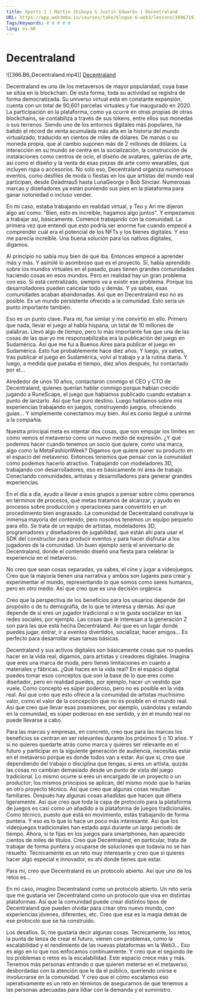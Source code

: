 ```yaml
---
title: Xperts 1 | Martin Shibuya & Justin Edwards | Decentraland
URL: https://app.web3mba.io/courses/take/bloque-6-web3/lessons/38967191-xperts-1-martin-shibuya-j
Tags/Keywords: # # # # #
lang: es-AR
---
```

# Decentraland
![[366.B6_Decentraland.mp4]]
[Decentraland](https://app.web3mba.io?wvideo=k0pcsb71dp)

Decentraland es uno de los metaversos de mayor popularidad, cuya base se sitúa en la blockchain. De esta forma, toda su actividad se registra de forma democratizada. Su universo virtual está en constante expansión, cuenta con un total de 90,601 parcelas virtuales y fue inaugurado en 2020. La participación en la plataforma, como ya ocurre en otras propias de otras blockchains, se contabiliza a través de sus tokens, entre ellos sus monedas o sus terrenos. Siendo uno de los entornos digitales más populares, ha batido el récord de venta acumulada más alta en la historia del mundo virtualizado, traducido en cientos de miles de dólares. De manas o su moneda propia, que al cambio suponen más de 2 millones de dólares. La interacción en su mundo se centra en la socialización, la construcción de instalaciones como centros de ocio, el diseño de avatares, galerías de arte, así como el diseño y la venta de esas piezas de arte como wearables, que incluyen ropa o accesorios. No solo eso, Decentraland organiza numerosos eventos, como desfiles de moda o fiestas en los que artistas del mundo real participan, desde Deadmau5 hasta LunaGeorge o Bob Sinclair. Numerosas marcas y diseñadores ya están poniendo sus pies en la plataforma para ganar notoriedad o incluso vender.

En mi caso, estaba trabajando en realidad virtual, y Teo y Ari me dijeron algo así como: "Bien, esto es increíble, hagamos algo juntos". Y empezamos a trabajar así, básicamente. Comencé trabajando con la comunidad. La primera vez que entendí que esto podría ser enorme fue cuando empecé a comprender cuál era el potencial de los NFTs y los bienes digitales. Y eso me parecía increíble. Una buena solución para los nativos digitales, digamos.

Al principio no sabía muy bien de qué iba. Entonces empecé a aprender más y más. Y asimilé lo asombroso que es el proyecto. Sí, había aprendido sobre los mundos virtuales en el pasado, pues tienen grandes comunidades haciendo cosas en esos mundos. Pero en realidad hay un gran problema con eso. Si está centralizado, siempre va a existir ese problema. Porque los desarrolladores pueden cancelar todo y demás. Y ya sabes, esas comunidades acaban abandonadas. Así que en Decentraland eso no es posible. Es un mundo persistente ofrecido a la comunidad. Esto sería un punto importante también.

Eso es un punto clave. Para mí, fue similar y me convirtió en ello. Primero que nada, llevar el juego al habla hispana, un total de 10 millones de palabras. Llevó algo de tiempo, pero lo más importante fue que una de las cosas de las que yo me responsabilizaba era la publicación del juego en Sudamérica. Así que me fui a Buenos Aires para publicar el juego en Sudamérica. Esto fue probablemente hace diez años. Y luego, ya sabes, tras publicar el juego en Sudamérica, volví al trabajo y a la rutina diaria. Y luego, a medida que pasaba el tiempo, diez años después, fui contactado por el...

Alrededor de unos 10 años, contactaron conmigo el CEO y CTO de Decentraland, quienes querían hablar conmigo porque habían crecido jugando a RuneScape, el juego que habíamos publicado cuando estaban a punto de lanzarlo. Así que fue puro destino. Luego hablamos sobre mis experiencias trabajando en juegos, construyendo juegos, ofreciendo guías... Y simplemente conectamos muy bien. Así es como llegué a unirme a la compañía.

Nuestra principal meta es intentar dos cosas, que son empujar los límites en cómo vemos el metaverso como un nuevo medio de expresión. ¿Y qué podemos hacer cuando tenemos un socio que quiere, como una marca, algo como la MetaFashionWeek? Digamos que quiere poner su producto en el espacio del metaverso. Entonces tenemos que pensar con la comunidad cómo podemos hacerlo atractivo. Trabajando con modeladores 3D, trabajando con desarrolladores, eso es básicamente mi área de trabajo. Conectando comunidades, artistas y desarrolladores para generar grandes experiencias.

En el día a día, ayudo a llevar a esos grupos a pensar sobre cómo operamos en términos de procesos, qué metas tratamos de alcanzar, y ayudo en procesos sobre producción y operaciones para convertirlo en un procedimiento bien engrasado. La comunidad de Decentraland construye la inmensa mayoría del contenido, pero nosotros tenemos un equipo pequeño para ello. Se trata de un equipo de artistas, modeladores 3D, programadores y diseñadores de jugabilidad, que están ahí para usar el SDK del constructor para producir eventos y para hacer disfrutar a los jugadores de la comunidad. Un buen ejemplo sería el aniversario de Decentraland, donde el contenido diseñó una fiesta para celebrar la experiencia en el metaverso.

No creo que sean cosas separadas, ya sabes, el cine y jugar a videojuegos. Creo que la mayoría tienen una narrativa y ambos son lugares para crear y experimentar el mundo, representando lo que somos como seres humanos, pero en otro medio. Así que creo que es una decisión orgánica.

Creo que la perspectiva de los beneficios para los usuarios depende del propósito o de tu demografía, de lo que te interesa y demás. Así que depende de si eres un jugador tradicional o si te gusta socializar en las redes sociales, por ejemplo. Las cosas que le interesan a la generación Z son para las que está hecha Decentraland. Así que es un lugar donde puedes jugar, entrar, ir a eventos divertidos, socializar, hacer amigos... Es perfecto para desarrollar esas tareas básicas.

Decentraland y sus activos digitales son básicamente cosas que no puedes hacer en la vida real, digamos, para artistas y creadores digitales. Imagina que eres una marca de moda, pero tienes limitaciones en cuanto a materiales y fábricas. ¿Qué haces en la vida real? En el espacio digital puedes tomar esos conceptos que son la base de lo que eres como diseñador, pero en realidad puedes, por ejemplo, hacer un vestido que vuele. Como concepto es súper poderoso, pero no es posible en la vida real. Así que creo que esto ofrece a la comunidad de artistas muchísimo valor, como el valor de la concepción que no es posible en el mundo real. Así que creo que llevar esas posesiones, por ejemplo, usándolas y estando en la comunidad, es súper poderoso en ese sentido, y en el mundo real no puede llevarse a cabo.

Para las marcas y empresas, en concreto, creo que para las marcas los beneficios se centran en ser relevantes durante los próximos 5 o 10 años. Y si no quieres quedarte atrás como marca y quieres ser relevante en el futuro y participar en la siguiente generación de audiencia, necesitas estar en el metaverso porque es donde todos van a estar. Así que sí, creo que dependiendo del trabajo o disciplina que tengas, si eres un artista, quizás las cosas no cambian demasiado desde un punto de vista del juego tradicional. Lo mismo ocurre si eres un encargado de un proyecto o un productor; los mismos principios se aplican, del mismo modo que lo harías en otro proyecto técnico. Así que creo que algunas cosas resultan familiares. Después hay algunas cosas añadidas que hacen que difiera ligeramente. Así que creo que toda la capa de protocolo para la plataforma de juegos es casi como un añadido a la plataforma de juegos tradicionales. Como técnico, puesto que está en movimiento, estás trabajando de forma puntera. Y eso es lo que lo hace un poco más interesante. Así que los videojuegos tradicionales han estado aquí durante un largo periodo de tiempo. Ahora, si te fijas en los juegos para smartphones, han aparecido cientos de miles de títulos. Creo que Decentraland, en particular, trata de trabajar de forma puntera y ocuparse de soluciones que todavía no se han resuelto. Técnicamente es un reto muy interesante y creo que si quieres hacer algo especial e innovador, es ahí donde tienes que estar.

Para mí, creo que Decentraland es un protocolo abierto. Así que uno de los retos es...

En mi caso, imagino Decentraland como un protocolo abierto. Un reto sería que me gustaría ver Decentraland como un protocolo que viva en distintas plataformas. Así que la comunidad puede crear distintos tipos de Decentraland que pueden olvidar para crear otro nuevo mundo, con experiencias jóvenes, diferentes, etc. Creo que esa es la magia detrás de ese protocolo que se ha construido.

Los desafíos. Sí, me gustaría decir algunas cosas. Técnicamente, los retos, la punta de lanza de crear el futuro, vienen con problemas, como la escalabilidad y el rendimiento de las nuevas plataformas en la Web3... Eso es algo en lo que nos enfocamos continuamente. Y creo que el segundo de los problemas o retos es la escalabilidad. Este espacio crece más y más. Tenemos más personas entrando o que quieren meterse en el metaverso, desbordadas con la atención que le da el público, queriendo unirse e involucrarse en la comunidad. Y creo que el cómo escalamos eso operativamente es un reto en términos de asegurarnos de que tenemos a las personas adecuadas para lidiar con la demanda y el suministro.
